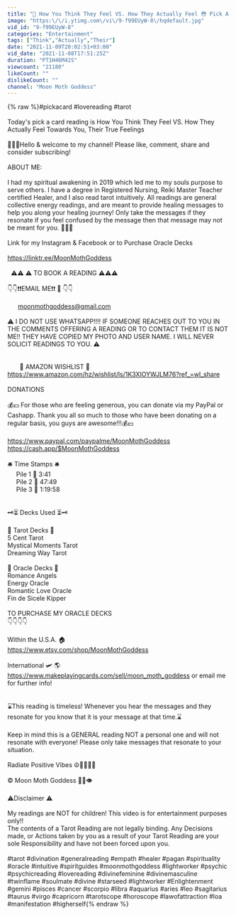 ```yaml
---
title: "💋 How You Think They Feel VS. How They Actually Feel 😳 Pick A Card 💋 Their True Feelings"
image: "https:\/\/i.ytimg.com\/vi\/9-f99EUyW-8\/hqdefault.jpg"
vid_id: "9-f99EUyW-8"
categories: "Entertainment"
tags: ["Think","Actually","Their"]
date: "2021-11-09T20:02:51+03:00"
vid_date: "2021-11-08T17:51:25Z"
duration: "PT1H46M42S"
viewcount: "21180"
likeCount: ""
dislikeCount: ""
channel: "Moon Moth Goddess"
---
```

{% raw %}#pickacard #lovereading #tarot <br /><br />Today's pick a card reading is How You Think They Feel VS. How They Actually Feel Towards You, Their True Feelings<br /><br />🧘‍♀️🌼Hello &amp; welcome to my channel! Please like, comment, share and consider subscribing! <br /><br />ABOUT ME: <br /><br />I had my spiritual awakening in 2019 which led me to my souls purpose to serve others. I have a degree in Registered Nursing, Reiki Master Teacher certified Healer, and I also read tarot intuitively. All readings are general collective energy readings, and are meant to provide healing messages to help you along your healing journey! Only take the messages if they resonate if you feel confused by the message then that message may not be meant for you. 🌼🧘‍♀️<br /><br />Link for my Instagram &amp; Facebook or to Purchase Oracle Decks <br /><br /><a rel="nofollow" target="blank" href="https://linktr.ee/MoonMothGoddess">https://linktr.ee/MoonMothGoddess</a><br /><br />  ⚠️⚠️ ⚠️ TO BOOK A READING ⚠️⚠️⚠️<br /><br />👇👇❗❗EMAIL ME❗❗ 📧 👇👇<br /><br />      moonmothgoddess@gmail.com   <br /><br />⚠️ I DO NOT USE WHATSAPP!!!! IF SOMEONE REACHES OUT TO YOU IN THE COMMENTS OFFERING A READING OR TO CONTACT THEM IT IS NOT ME!! THEY HAVE COPIED MY PHOTO AND USER NAME. I WILL NEVER SOLICIT READINGS TO YOU. ⚠️<br />                   <br /><br />       🎁 AMAZON WISHLIST 🎁<br /><a rel="nofollow" target="blank" href="https://www.amazon.com/hz/wishlist/ls/1K3XIOYWJLM76?ref_=wl_share">https://www.amazon.com/hz/wishlist/ls/1K3XIOYWJLM76?ref_=wl_share</a><br /><br />DONATIONS<br /><br />💰💵 For those who are feeling generous, you can donate via my PayPal or Cashapp. Thank you all so much to those who have been donating on a regular basis, you guys are awesome!!!💰💵<br /><br /><a rel="nofollow" target="blank" href="https://www.paypal.com/paypalme/MoonMothGoddess">https://www.paypal.com/paypalme/MoonMothGoddess</a><br /><a rel="nofollow" target="blank" href="https://cash.app/$MoonMothGoddess">https://cash.app/$MoonMothGoddess</a><br /><br />🛎 Time Stamps 🛎<br />     Pile 1 🙈 3:41<br />     Pile 2 🙉 47:49<br />     Pile 3 🙊 1:19:58<br />    <br />    <br />🗝⏳ Decks Used ⏳🗝<br /><br />🖤 Tarot Decks 🖤<br />5 Cent Tarot<br />Mystical Moments Tarot<br />Dreaming Way Tarot<br /><br />🖤 Oracle Decks 🖤<br />Romance Angels<br />Energy Oracle<br />Romantic Love Oracle<br />Fin de Sicele Kipper<br /><br />TO PURCHASE MY ORACLE DECKS<br />👇👇👇👇<br /><br />Within the U.S.A. 🏠<br /><a rel="nofollow" target="blank" href="https://www.etsy.com/shop/MoonMothGoddess">https://www.etsy.com/shop/MoonMothGoddess</a><br /><br />International 🛩 🌎<br /><a rel="nofollow" target="blank" href="https://www.makeplayingcards.com/sell/moon_moth_goddess">https://www.makeplayingcards.com/sell/moon_moth_goddess</a> or email me for further info!<br /><br /><br />⌛This reading is timeless! Whenever you hear the messages and they resonate for you know that it is your message at that time.⌛<br /><br />Keep in mind this is a GENERAL reading NOT a personal one and will not resonate with everyone! Please only take messages that resonate to your situation. <br /><br />Radiate Positive Vibes ☮🧘‍♀️🧘‍♂️<br /><br />©️ Moon Moth Goddess 🌙🔮👁<br /><br />⚠️Disclaimer ⚠️<br /><br />My readings are NOT for children! This video is for entertainment purposes only!!<br />The contents of a Tarot Reading are not legally binding. Any Decisions made, or Actions taken by you as a result of your Tarot Reading are your sole Responsibility and have not been forced upon you.<br /><br />#tarot #divination #generalreading #empath #healer #pagan #spirituality #oracle #intuitive #spiritguides #moonmothgoddess #lightworker #psychic #psychicreading #lovereading #divinefeminine #divinemasculine #twinflame #soulmate #divine #starseed #lightworker #Enlightenment #gemini #pisces #cancer #scorpio #libra #aquarius #aries #leo #sagitarius #taurus #virgo #capricorn #tarotscope #horoscope #lawofattraction #loa #manifestation #higherself{% endraw %}
